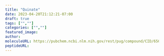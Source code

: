 ```yaml
---
title: "Quinate"
date: 2023-04-20T21:12:21-07:00
draft: true
tags: ["",""]
categories: ["",""]
featured_image: 
author: 
moleculeURL: https://pubchem.ncbi.nlm.nih.gov/rest/pug/compound/CID/6508/record/SDF/?record_type=3d&response_type=display
peptideURL:
---
```

